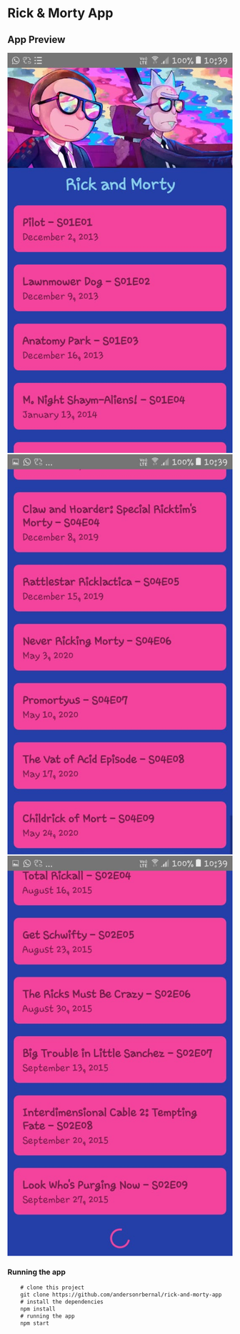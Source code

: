 # Rick & Morty App

## App Preview

![preview1](./preview1.jpg)
![preview2](./preview2.jpg)
![preview3](./preview3.jpg)


### Running the app

```
    # clone this project
    git clone https://github.com/andersonrbernal/rick-and-morty-app
    # install the dependencies
    npm install
    # running the app
    npm start
```